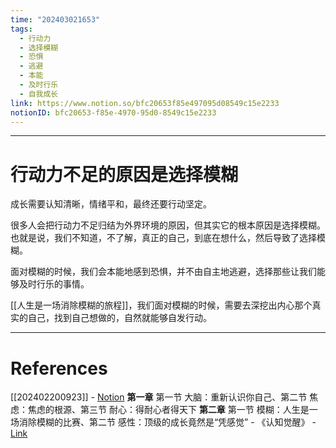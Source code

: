 ```yaml
---
time: "202403021653"
tags:
  - 行动力
  - 选择模糊
  - 恐惧
  - 逃避
  - 本能
  - 及时行乐
  - 自我成长
link: https://www.notion.so/bfc20653f85e497095d08549c15e2233
notionID: bfc20653-f85e-4970-95d0-8549c15e2233
---
```


--- 
# 行动力不足的原因是选择模糊

成长需要认知清晰，情绪平和，最终还要行动坚定。

很多人会把行动力不足归结为外界环境的原因，但其实它的根本原因是选择模糊。也就是说，我们不知道，不了解，真正的自己，到底在想什么，然后导致了选择模糊。

面对模糊的时候，我们会本能地感到恐惧，并不由自主地逃避，选择那些让我们能够及时行乐的事情。

[[人生是一场消除模糊的旅程]]，我们面对模糊的时候，需要去深挖出内心那个真实的自己，找到自己想做的，自然就能够自发行动。

---
# References

[[202402200923]] - [Notion](https://www.notion.so/202402200923-301a1cb473ea46eea57cd799e81c6f47?pvs=4)
**第一章** 第一节 大脑：重新认识你自己、第二节 焦虑：焦虑的根源、第三节 耐心：得耐心者得天下
**第二章** 第一节 模糊：人生是一场消除模糊的比赛、第二节 感性：顶级的成长竟然是“凭感觉” - 《认知觉醒》 - [Link](https://weread.qq.com/web/reader/6a732ce07201202c6a7b30akd67323c0227d67d8ab4fb04?)